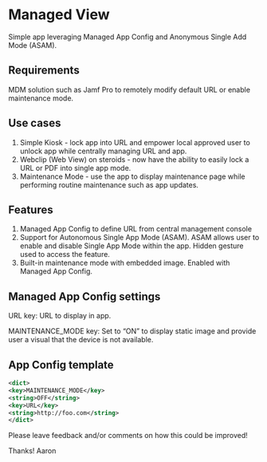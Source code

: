 # Managed View
Simple app leveraging Managed App Config and Anonymous Single Add Mode (ASAM).

## Requirements
MDM solution such as Jamf Pro to remotely modify default URL or enable maintenance mode.

## Use cases
1. Simple Kiosk - lock app into URL and empower local approved user to unlock app while centrally managing URL and app.
2. Webclip (Web View) on steroids - now have the ability to easily lock a URL or PDF into single app mode.
3. Maintenance Mode - use the app to display maintenance page while performing routine maintenance such as app updates.

## Features
1. Managed App Config to define URL from central management console
2. Support for Autonomous Single App Mode (ASAM). ASAM allows user to enable and disable Single App Mode within the app.  Hidden gesture used to access the feature.
2. Built-in maintenance mode with embedded image.  Enabled with Managed App Config.

## Managed App Config settings

URL key: URL to display in app.

MAINTENANCE_MODE key: Set to “ON” to display static image and provide user a visual that the device is not available.

## App Config template
```xml
<dict>
<key>MAINTENANCE_MODE</key>
<string>OFF</string>
<key>URL</key>
<string>http://foo.com</string>
</dict>
```

Please leave feedback and/or comments on how this could be improved!

Thanks! Aaron
